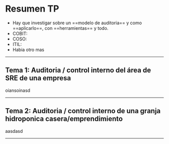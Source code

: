 # Resumen TP
- Hay que investigar sobre un ==modelo de auditoria== y como ==aplicarlo==, con ==herramientas== y todo.
- COBIT:
- COSO:
- ITIL:
- Habia otro mas

---

## Tema 1: Auditoria / control interno del área de SRE de una empresa

oiansoinasd

---
## Tema 2: Auditoria / control interno de una granja hidroponica casera/emprendimiento

aasdasd

---